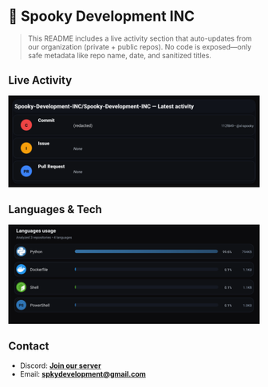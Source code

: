 # 👻 Spooky Development INC

> This README includes a live activity section that auto-updates from our organization (private + public repos). No code is exposed—only safe metadata like repo name, date, and sanitized titles.

## Live Activity
![Repo Snapshot](./assets/repo-snapshot.svg?v=77f76f0e52)

## Languages & Tech
![Languages Usage](./assets/languages.svg?v=8a4e2426a0)

## Contact
- Discord: **[Join our server](https://discord.gg/XYspZgEEJb)**
- Email: **spkydevelopment@gmail.com**
